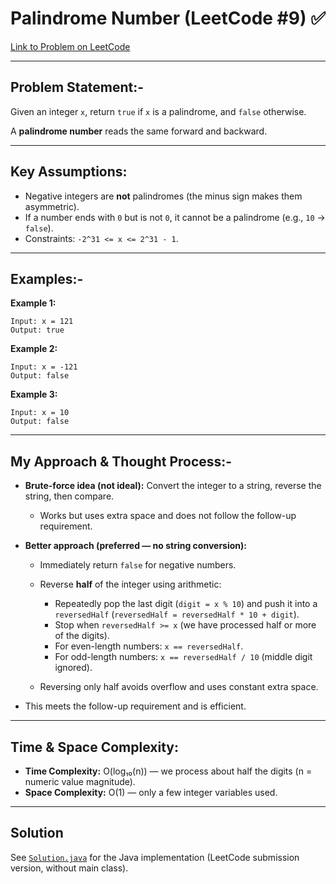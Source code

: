 # Palindrome Number (LeetCode #9) ✅

[Link to Problem on LeetCode](https://leetcode.com/problems/palindrome-number/)

---

## Problem Statement:-

Given an integer `x`, return `true` if `x` is a palindrome, and `false` otherwise.

A **palindrome number** reads the same forward and backward.

---

## Key Assumptions:

* Negative integers are **not** palindromes (the minus sign makes them asymmetric).
* If a number ends with `0` but is not `0`, it cannot be a palindrome (e.g., `10` → `false`).
* Constraints: `-2^31 <= x <= 2^31 - 1`.

---

## Examples:-

**Example 1:**

```
Input: x = 121
Output: true
```

**Example 2:**

```
Input: x = -121
Output: false
```

**Example 3:**

```
Input: x = 10
Output: false
```

---

## My Approach & Thought Process:-

* **Brute-force idea (not ideal):** Convert the integer to a string, reverse the string, then compare.

  * Works but uses extra space and does not follow the follow-up requirement.
* **Better approach (preferred — no string conversion):**

  * Immediately return `false` for negative numbers.
  * Reverse **half** of the integer using arithmetic:

    * Repeatedly pop the last digit (`digit = x % 10`) and push it into a `reversedHalf` (`reversedHalf = reversedHalf * 10 + digit`).
    * Stop when `reversedHalf >= x` (we have processed half or more of the digits).
    * For even-length numbers: `x == reversedHalf`.
    * For odd-length numbers: `x == reversedHalf / 10` (middle digit ignored).
  * Reversing only half avoids overflow and uses constant extra space.
* This meets the follow-up requirement and is efficient.

---

## Time & Space Complexity:

* **Time Complexity:** O(log₁₀(n)) — we process about half the digits (n = numeric value magnitude).
* **Space Complexity:** O(1) — only a few integer variables used.

---

## Solution

See [`Solution.java`](Solution.java) for the Java implementation (LeetCode submission version, without main class).

